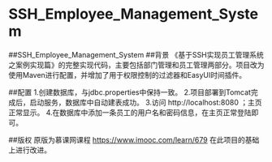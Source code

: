 # SSH_Employee_Management_System
 
##SSH_Employee_Management_System
##背景
《基于SSH实现员工管理系统之案例实现篇》的完整实现代码，主要包括部门管理和员工管理两部分。项目改为使用Maven进行配置，并增加了用于权限控制的过滤器和EasyUI时间插件。

##配置
1.创建数据库，与jdbc.properties中保持一致。
2.项目部署到Tomcat完成后，启动服务，数据库中自动建表成功。
3.访问 http://localhost:8080 ；主页正常显示。
4.在数据库中添加一条员工的用户名和密码信息，在主页正常登陆即可。

##版权
原版为慕课网课程 https://www.imooc.com/learn/679 在此项目的基础上进行改进。
